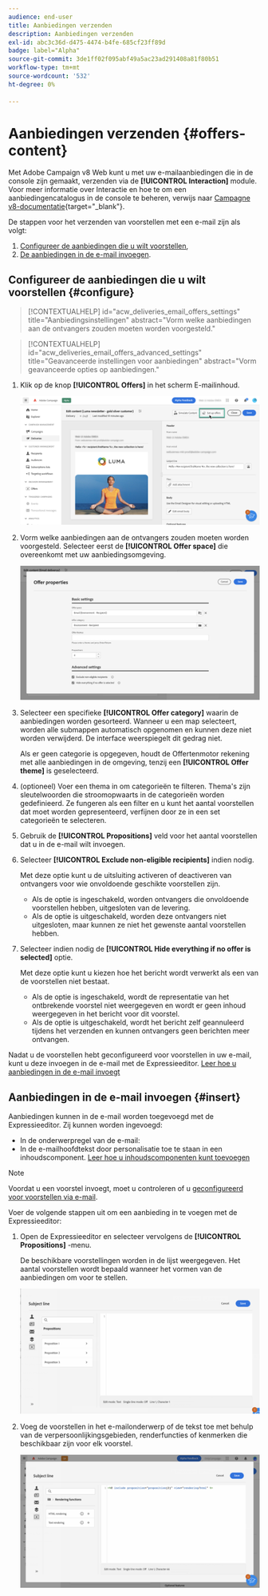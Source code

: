 ```yaml
---
audience: end-user
title: Aanbiedingen verzenden
description: Aanbiedingen verzenden
exl-id: abc3c36d-d475-4474-b4fe-685cf23ff89d
badge: label="Alpha"
source-git-commit: 3de1ff02f095abf49a5ac23ad291408a81f80b51
workflow-type: tm+mt
source-wordcount: '532'
ht-degree: 0%

---
```



# Aanbiedingen verzenden {#offers-content}

Met Adobe Campaign v8 Web kunt u met uw e-mailaanbiedingen die in de console zijn gemaakt, verzenden via de **[!UICONTROL Interaction]** module. Voor meer informatie over Interactie en hoe te om een aanbiedingencatalogus in de console te beheren, verwijs naar [Campagne v8-documentatie](https://experienceleague.adobe.com/docs/campaign/campaign-v8/offers/interaction.html){target="_blank"}.

De stappen voor het verzenden van voorstellen met een e-mail zijn als volgt:

1. [Configureer de aanbiedingen die u wilt voorstellen](#configure),
1. [De aanbiedingen in de e-mail invoegen](#insert).

## Configureer de aanbiedingen die u wilt voorstellen {#configure}

>[!CONTEXTUALHELP]
>id="acw_deliveries_email_offers_settings"
>title="Aanbiedingsinstellingen"
>abstract="Vorm welke aanbiedingen aan de ontvangers zouden moeten worden voorgesteld."

>[!CONTEXTUALHELP]
>id="acw_deliveries_email_offers_advanced_settings"
>title="Geavanceerde instellingen voor aanbiedingen"
>abstract="Vorm geavanceerde opties op aanbiedingen."

1. Klik op de knop **[!UICONTROL Offers]** in het scherm E-mailinhoud.

   ![](assets/setup-offers.png)

1. Vorm welke aanbiedingen aan de ontvangers zouden moeten worden voorgesteld. Selecteer eerst de **[!UICONTROL Offer space]** die overeenkomt met uw aanbiedingsomgeving.

   ![](assets/create-content-offers.png)

1. Selecteer een specifieke **[!UICONTROL Offer category]** waarin de aanbiedingen worden gesorteerd. Wanneer u een map selecteert, worden alle submappen automatisch opgenomen en kunnen deze niet worden verwijderd. De interface weerspiegelt dit gedrag niet.

   Als er geen categorie is opgegeven, houdt de Offertenmotor rekening met alle aanbiedingen in de omgeving, tenzij een **[!UICONTROL Offer theme]** is geselecteerd.

1. (optioneel) Voer een thema in om categorieën te filteren. Thema&#39;s zijn sleutelwoorden die stroomopwaarts in de categorieën worden gedefinieerd. Ze fungeren als een filter en u kunt het aantal voorstellen dat moet worden gepresenteerd, verfijnen door ze in een set categorieën te selecteren.

1. Gebruik de **[!UICONTROL Propositions]** veld voor het aantal voorstellen dat u in de e-mail wilt invoegen.

1. Selecteer **[!UICONTROL Exclude non-eligible recipients]** indien nodig.

   Met deze optie kunt u de uitsluiting activeren of deactiveren van ontvangers voor wie onvoldoende geschikte voorstellen zijn.

   * Als de optie is ingeschakeld, worden ontvangers die onvoldoende voorstellen hebben, uitgesloten van de levering.
   * Als de optie is uitgeschakeld, worden deze ontvangers niet uitgesloten, maar kunnen ze niet het gewenste aantal voorstellen hebben.

1. Selecteer indien nodig de **[!UICONTROL Hide everything if no offer is selected]** optie.

   Met deze optie kunt u kiezen hoe het bericht wordt verwerkt als een van de voorstellen niet bestaat.

   * Als de optie is ingeschakeld, wordt de representatie van het ontbrekende voorstel niet weergegeven en wordt er geen inhoud weergegeven in het bericht voor dit voorstel.
   * Als de optie is uitgeschakeld, wordt het bericht zelf geannuleerd tijdens het verzenden en kunnen ontvangers geen berichten meer ontvangen.

Nadat u de voorstellen hebt geconfigureerd voor voorstellen in uw e-mail, kunt u deze invoegen in de e-mail met de Expressieeditor. [Leer hoe u aanbiedingen in de e-mail invoegt](#insert)

## Aanbiedingen in de e-mail invoegen {#insert}

Aanbiedingen kunnen in de e-mail worden toegevoegd met de Expressieeditor. Zij kunnen worden ingevoegd:

* In de onderwerpregel van de e-mail:
* In de e-mailhoofdtekst door personalisatie toe te staan in een inhoudscomponent. [Leer hoe u inhoudscomponenten kunt toevoegen](content-components.md)

>[!NOTE]
>
>Voordat u een voorstel invoegt, moet u controleren of u [geconfigureerd voor voorstellen via e-mail](#configure).

Voer de volgende stappen uit om een aanbieding in te voegen met de Expressieeditor:

1. Open de Expressieeditor en selecteer vervolgens de **[!UICONTROL Propositions]** -menu.

   De beschikbare voorstellingen worden in de lijst weergegeven. Het aantal voorstellen wordt bepaald wanneer het vormen van de aanbiedingen om voor te stellen.

   ![](assets/offer-insertion.png)

1. Voeg de voorstellen in het e-mailonderwerp of de tekst toe met behulp van de verpersoonlijkingsgebieden, renderfuncties of kenmerken die beschikbaar zijn voor elk voorstel.

   ![](assets/offer-inserted.png)
